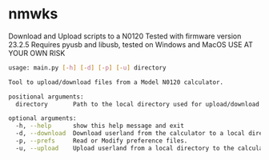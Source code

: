 # nmwks
Download and Upload scripts to a N0120 
Tested with firmware version 23.2.5
Requires pyusb and libusb, tested on Windows and MacOS
USE AT YOUR OWN RISK
```bash
usage: main.py [-h] [-d] [-p] [-u] directory

Tool to upload/download files from a Model N0120 calculator.

positional arguments:
  directory       Path to the local directory used for upload/download.

optional arguments:
  -h, --help      show this help message and exit
  -d, --download  Download userland from the calculator to a local directory.
  -p, --prefs     Read or Modify preference files.
  -u, --upload    Upload userland from a local directory to the calculator.
```
